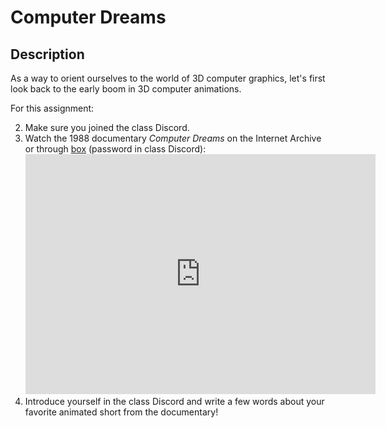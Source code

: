 # Computer Dreams

## Description

As a way to orient ourselves to the world of 3D computer graphics, let's first look back to the early boom in 3D computer animations.

For this assignment:

2. Make sure you joined the class Discord.
1. Watch the 1988 documentary *Computer Dreams* on the Internet Archive or through [box](https://scrippscollege.box.com/s/o7b23olr0g4tmu19is7eqfqquul5eruy) (password in class Discord): <br><iframe src="https://archive.org/embed/computerdreamsvhs" width="560" height="384" frameborder="0" webkitallowfullscreen="true" mozallowfullscreen="true" allowfullscreen></iframe>
2. Introduce yourself in the class Discord and write a few words about your favorite animated short from the documentary!

